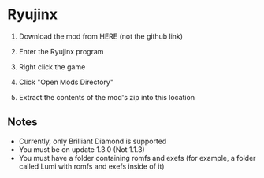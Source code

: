 
# Ryujinx

1. Download the mod from HERE (not the github link)

2. Enter the Ryujinx program

3. Right click the game

4. Click "Open Mods Directory"

5. Extract the contents of the mod's zip into this location

## Notes

- Currently, only Brilliant Diamond is supported
- You must be on update 1.3.0 (Not 1.1.3)
- You must have a folder containing romfs and exefs (for example, a folder called Lumi with romfs and exefs inside of it)